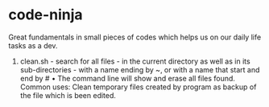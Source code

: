 # code-ninja
Great fundamentals in small pieces of codes which helps us on our daily life tasks as a dev.

1) clean.sh - search for all files - in the current directory as well as in its sub-directories - with a name ending by ~, or with a name that start and end by #
• The command line will show and erase all files found.
Common uses: Clean temporary files created by program as backup of the file which is been edited.
